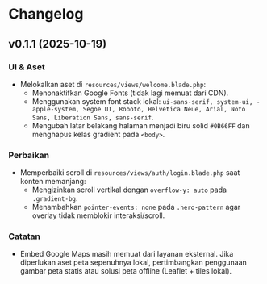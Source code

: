 # Changelog

## v0.1.1 (2025-10-19)

### UI & Aset
- Melokalkan aset di `resources/views/welcome.blade.php`:
  - Menonaktifkan Google Fonts (tidak lagi memuat dari CDN).
  - Menggunakan system font stack lokal: `ui-sans-serif, system-ui, -apple-system, Segoe UI, Roboto, Helvetica Neue, Arial, Noto Sans, Liberation Sans, sans-serif`.
  - Mengubah latar belakang halaman menjadi biru solid `#0B66FF` dan menghapus kelas gradient pada `<body>`.

### Perbaikan
- Memperbaiki scroll di `resources/views/auth/login.blade.php` saat konten memanjang:
  - Mengizinkan scroll vertikal dengan `overflow-y: auto` pada `.gradient-bg`.
  - Menambahkan `pointer-events: none` pada `.hero-pattern` agar overlay tidak memblokir interaksi/scroll.

### Catatan
- Embed Google Maps masih memuat dari layanan eksternal. Jika diperlukan aset peta sepenuhnya lokal, pertimbangkan penggunaan gambar peta statis atau solusi peta offline (Leaflet + tiles lokal).